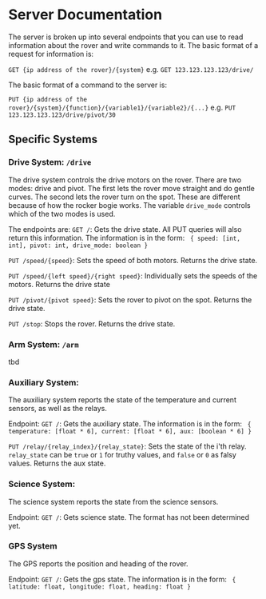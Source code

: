 # Server Documentation
The server is broken up into several endpoints that you can use to read information about the rover and write commands to it. The basic format of a request for information is:

`GET {ip address of the rover}/{system}`
e.g. `GET 123.123.123.123/drive/`

The basic format of a command to the server is:

`PUT {ip address of the rover}/{system}/{function}/{variable1}/{variable2}/{...}`
e.g. `PUT 123.123.123.123/drive/pivot/30`


## Specific Systems
### Drive System: `/drive`
The drive system controls the drive motors on the rover. There are two modes: drive and pivot. The first lets the rover move straight and do gentle curves. The second lets the rover turn on the spot. These are different because of how the rocker bogie works. The variable `drive_mode` controls which of the two modes is used.

The endpoints are:
`GET /`: Gets the drive state. All PUT queries will also return this information. The information is in the form: ``` {
	speed: [int, int], pivot: int, drive_mode: boolean
}```

`PUT /speed/{speed}`: Sets the speed of both motors. Returns the drive state.

`PUT /speed/{left speed}/{right speed}`: Individually sets the speeds of the motors. Returns the drive state

`PUT /pivot/{pivot speed}`: Sets the rover to pivot on the spot. Returns the drive state.

`PUT /stop`: Stops the rover. Returns the drive state.


### Arm System: `/arm`
tbd

### Auxiliary System:
The auxiliary system reports the state of the temperature and current sensors, as well as the relays.

Endpoint:
`GET /`: Gets the auxiliary state. The information is in the form: ``` {
	temperature: [float * 6], current: [float * 6], aux: [boolean * 6]
}```

`PUT /relay/{relay_index}/{relay_state}`: Sets the state of the i'th relay. `relay_state` can be `true` or `1` for truthy values, and `false` or `0` as falsy values. Returns the aux state.

### Science System:
The science system reports the state from the science sensors.

Endpoint:
`GET /`: Gets science state. The format has not been determined yet.

### GPS System
The GPS reports the position and heading of the rover.

Endpoint:
`GET /`: Gets the gps state. The information is in the form: ``` {
    latitude: float, longitude: float, heading: float
}```
